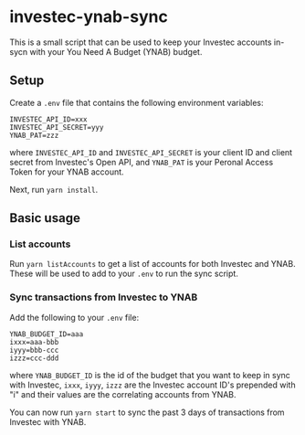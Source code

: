 # investec-ynab-sync

This is a small script that can be used to keep your Investec accounts in-sycn with your You Need A Budget (YNAB) budget.

## Setup

Create a `.env` file that contains the following environment variables:

```
INVESTEC_API_ID=xxx
INVESTEC_API_SECRET=yyy
YNAB_PAT=zzz
```

where `INVESTEC_API_ID` and `INVESTEC_API_SECRET` is your client ID and client secret from Investec's Open API, and `YNAB_PAT` is your Peronal Access Token for your YNAB account.

Next, run `yarn install`.

## Basic usage

### List accounts

Run `yarn listAccounts` to get a list of accounts for both Investec and YNAB. These will be used to add to your `.env` to run the sync script.

### Sync transactions from Investec to YNAB

Add the following to your `.env` file:

```
YNAB_BUDGET_ID=aaa
ixxx=aaa-bbb
iyyy=bbb-ccc
izzz=ccc-ddd
```

where `YNAB_BUDGET_ID` is the id of the budget that you want to keep in sync with Investec, `ixxx`, `iyyy`, `izzz` are the Investec account ID's prepended with "i" and their values are the correlating accounts from YNAB.

You can now run `yarn start` to sync the past 3 days of transactions from Investec with YNAB.
